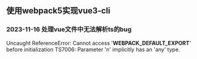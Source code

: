 ## 使用webpack5实现vue3-cli

### 2023-11-16 处理vue文件中无法解析ts的bug
Uncaught ReferenceError: Cannot access '__WEBPACK_DEFAULT_EXPORT__' before initialization
TS7006: Parameter 'n' implicitly has an 'any' type.